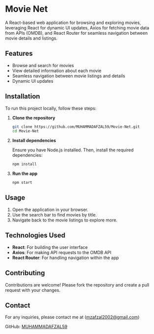 

# Movie Net

A React-based web application for browsing and exploring movies, leveraging React for dynamic UI updates, Axios for fetching movie data from APIs (OMDB), and React Router for seamless navigation between movie details and listings.

## Features

- Browse and search for movies
- View detailed information about each movie
- Seamless navigation between movie listings and details
- Dynamic UI updates

## Installation

To run this project locally, follow these steps:

1. **Clone the repository**

    ```bash
    git clone https://github.com/MUHAMMADAFZAL59/Movie-Net.git
    cd Movie-Net
    ```

2. **Install dependencies**

    Ensure you have Node.js installed. Then, install the required dependencies:

    ```bash
    npm install
    ```

3. **Run the app**

    ```bash
    npm start
    ```

## Usage

1. Open the application in your browser.
2. Use the search bar to find movies by title.
3. Navigate back to the movie listings to explore more.

## Technologies Used

- **React**: For building the user interface
- **Axios**: For making API requests to the OMDB API
- **React Router**: For handling navigation within the app

## Contributing

Contributions are welcome! Please fork the repository and create a pull request with your changes.



## Contact

For any inquiries, please contact me at (mzafzal2002@gmail.com)

GitHub: [MUHAMMADAFZAL59](https://github.com/MUHAMMADAFZAL59)

